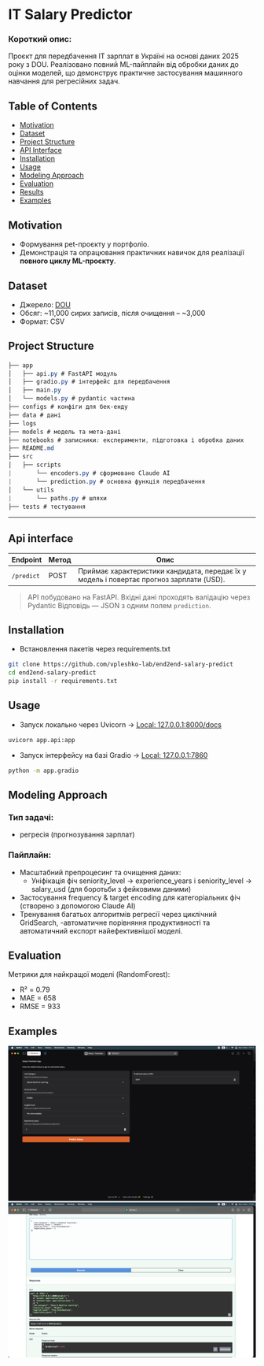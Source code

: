 # IT Salary Predictor

### Короткий опис:
Проєкт для передбачення ІТ зарплат в Україні на основі даних 2025 року з DOU. Реалізовано повний ML-пайплайн від обробки даних до оцінки моделей, що демонструє практичне застосування машинного навчання для регресійних задач.

## Table of Contents
- [Motivation](#motivation)
- [Dataset](#dataset)
- [Project Structure](#project-structure)
- [API Interface](#api-interface)
- [Installation](#installation)
- [Usage](#usage)
- [Modeling Approach](#modeling-approach)
- [Evaluation](#evaluation)
- [Results](#results)
- [Examples](#examples)

## Motivation
- Формування pet-проєкту у портфоліо.
- Демонстрація та опрацювання практичних навичок для реалізації **повного циклу ML-проєкту**.

## Dataset
- Джерело: [DOU](https://dou.ua/)
- Обсяг: ~11,000 сирих записів, після очищення – ~3,000
- Формат: CSV

## Project Structure
```css
├── app
│   ├── api.py # FastAPI модуль
│   ├── gradio.py # інтерфейс для передбачення
│   ├── main.py
│   └── models.py # pydantic частина
├── configs # конфіги для бек-енду
├── data # дані
├── logs
├── models # модель та мета-дані
├── notebooks # записники: експерименти, підготовка і обробка даних
├── README.md
├── src
│   ├── scripts
|       └── encoders.py # сформовано Claude AI
|       └── prediction.py # основна функція передбачення
│   └── utils
|       └── paths.py # шляхи
├── tests # тестування
```
---
## Api interface

| Endpoint   | Метод | Опис                                                                 |
|-------------|-------|----------------------------------------------------------------------|
| `/predict`  | POST  | Приймає характеристики кандидата, передає їх у модель і повертає прогноз зарплати (USD). |

> API побудовано на FastAPI.
> Вхідні дані проходять валідацію через Pydantic
> Відповідь — JSON з одним полем `prediction`.

## Installation
- Встановлення пакетів через requirements.txt
```bash
git clone https://github.com/vpleshko-lab/end2end-salary-predict
cd end2end-salary-predict
pip install -r requirements.txt
```

## Usage
- Запуск локально через Uvicorn -> [Local: 127.0.0.1:8000/docs](http://127.0.0.1:8000/docs)
```bash
uvicorn app.api:app
```
- Запуск інтерфейсу на базі Gradio -> [Local: 127.0.0.1:7860]( http://127.0.0.1:7860)
```bash
python -m app.gradio
```

## Modeling Approach
### Тип задачі:
- регресія (прогнозування зарплат)
### Пайплайн:
 - Масштабний препроцесинг та очищення даних:
    - Уніфікація фіч seniority_level → experience_years і seniority_level → salary_usd (для боротьби з фейковими даними)
 - Застосування frequency & target encoding для категоріальних фіч (створено з допомогою Claude AI)
 - Тренування багатьох алгоритмів регресії через циклічний GridSearch,
 -автоматичне порівняння продуктивності та автоматичний експорт найефективнішої моделі.

## Evaluation
Метрики для найкращої моделі (RandomForest):
- R² = 0.79
- MAE = 658
- RMSE = 933

## Examples

![Gradio](screenshots/demo_002.png)
![Fast API](screenshots/demo_003.png)
